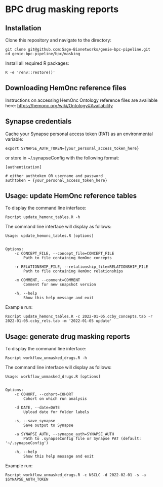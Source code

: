 # BPC drug masking reports

## Installation

Clone this repository and navigate to the directory:
```
git clone git@github.com:Sage-Bionetworks/genie-bpc-pipeline.git
cd genie-bpc-pipeline/bpc/masking
```

Install all required R packages:
```
R -e 'renv::restore()'
```

## Downloading HemOnc reference files

Instructions on accessing HemOnc Ontology reference files are available here: https://hemonc.org/wiki/Ontology#Availability

## Synapse credentials

Cache your Synapse personal access token (PAT) as an environmental variable:
```
export SYNAPSE_AUTH_TOKEN={your_personal_access_token_here}
```

or store in ~/.synapseConfig with the following format:
```
[authentication]

# either authtoken OR username and password
authtoken = {your_personal_access_token_here}
```

## Usage: update HemOnc reference tables

To display the command line interface:
```
Rscript update_hemonc_tables.R -h
```

The command line interface will display as follows:
```
Usage: update_hemonc_tables.R [options]


Options:
	-c CONCEPT_FILE, --concept_file=CONCEPT_FILE
		Path to file containing HemOnc concepts

	-r RELATIONSHIP_FILE, --relationship_file=RELATIONSHIP_FILE
		Path to file containing HemOnc relationships

	-m COMMENT, --comment=COMMENT
		Comment for new snapshot version

	-h, --help
		Show this help message and exit
```

Example run: 
```
Rscript update_hemonc_tables.R -c 2022-01-05.ccby_concepts.tab -r 2022-01-05.ccby_rels.tab -m '2022-01-05 update'
```

## Usage: generate drug masking reports

To display the command line interface:
```
Rscript workflow_unmasked_drugs.R -h
```

The command line interface will display as follows:
```
Usage: workflow_unmasked_drugs.R [options]


Options:
	-c COHORT, --cohort=COHORT
		Cohort on which run analysis

	-d DATE, --date=DATE
		Upload date for folder labels

	-s, --save_synapse
		Save output to Synapse

	-a SYNAPSE_AUTH, --synapse_auth=SYNAPSE_AUTH
		Path to .synapseConfig file or Synapse PAT (default: '~/.synapseConfig')

	-h, --help
		Show this help message and exit
```

Example run: 
```
Rscript workflow_unmasked_drugs.R -c NSCLC -d 2022-02-01 -s -a $SYNAPSE_AUTH_TOKEN
```
